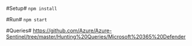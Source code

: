 #Setup#
`npm install`

#Run#
`npm start`

#Queries#
https://github.com/Azure/Azure-Sentinel/tree/master/Hunting%20Queries/Microsoft%20365%20Defender